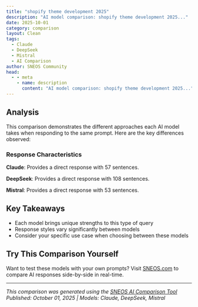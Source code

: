 ```yaml
---
title: "shopify theme development 2025"
description: "AI model comparison: shopify theme development 2025..."
date: 2025-10-01
category: comparison
layout: Clean
tags:
  - Claude
  - DeepSeek
  - Mistral
  - AI Comparison
author: SNEOS Community
head:
  - - meta
    - name: description
      content: "AI model comparison: shopify theme development 2025..."
---
```


<ChatComparison
  title="shopify theme development 2025"
  prompt="shopify theme development 2025"
  :responses='{
    "Claude": "# Shopify Theme Development in 2025: Complete Guide\n\n## Current State \u0026 Key Technologies\n\n### **Shopify\u0027s Theme Architecture**\n- **Liquid Template Engine**: Still the core templating language\n- **Online Store 2.0**: Standard architecture with sections everywhere\n- **Theme Inspector**: Enhanced debugging tools\n- **Performance Focus**: Core Web Vitals are crucial for ranking\n\n### **Modern Development Stack**\n\u0060\u0060\u0060bash\n# Shopify CLI (latest)\nnpm install -g @shopify/cli @shopify/theme\n\n# Alternative: Use Shopify GitHub Codespaces\n# Pre-configured development environment\n\u0060\u0060\u0060\n\n## 2025 Development Best Practices\n\n### **1. Performance Optimization**\n\u0060\u0060\u0060liquid\n\u003C!-- Critical CSS inlining --\u003E\n{% style %}\n  /* Critical above-fold styles */\n  .header { /* styles */ }\n{% endstyle %}\n\n\u003C!-- Lazy loading images --\u003E\n{{ product.featured_image | image_url: width: 800 | image_tag: \n   loading: \u0027lazy\u0027, \n   sizes: \u0027(max-width: 749px) 100vw, 50vw\u0027 }}\n\n\u003C!-- Preload key resources --\u003E\n{% liquid\n  preload_tag product.featured_image | image_url: width: 800, as: \u0027image\u0027\n%}\n\u0060\u0060\u0060\n\n### **2. Modern CSS \u0026 JavaScript**\n\u0060\u0060\u0060scss\n// Use CSS Grid \u0026 Flexbox\n.product-grid {\n  display: grid;\n  grid-template-columns: repeat(auto-fit, minmax(250px, 1fr));\n  gap: 1rem;\n  \n  // Container queries (2025 support)\n  container-type: inline-size;\n}\n\n@container (min-width: 300px) {\n  .product-card {\n    /* Responsive styling based on container */\n  }\n}\n\u0060\u0060\u0060\n\n\u0060\u0060\u0060javascript\n// Modern ES6\u002B with proper bundling\nclass ProductRecommendations {\n  constructor(productId) {\n    this.productId = productId;\n    this.init();\n  }\n\n  async fetchRecommendations() {\n    try {\n      const response = await fetch(\u0060/recommendations/products.json?product_id=${this.productId}\u0060);\n      return await response.json();\n    } catch (error) {\n      console.error(\u0027Failed to fetch recommendations:\u0027, error);\n    }\n  }\n}\n\u0060\u0060\u0060\n\n### **3. Accessibility First**\n\u0060\u0060\u0060liquid\n\u003C!-- Semantic HTML --\u003E\n\u003Cnav aria-label=\u0022Main navigation\u0022\u003E\n  \u003Cul role=\u0022list\u0022\u003E\n    {% for link in linklists.main-menu.links %}\n      \u003Cli\u003E\n        \u003Ca href=\u0022{{ link.url }}\u0022 \n           {% if link.current %}aria-current=\u0022page\u0022{% endif %}\u003E\n          {{ link.title }}\n        \u003C/a\u003E\n      \u003C/li\u003E\n    {% endfor %}\n  \u003C/ul\u003E\n\u003C/nav\u003E\n\n\u003C!-- Proper form labeling --\u003E\n\u003Clabel for=\u0022email-{{ section.id }}\u0022\u003EEmail Address\u003C/label\u003E\n\u003Cinput type=\u0022email\u0022 \n       id=\u0022email-{{ section.id }}\u0022 \n       name=\u0022email\u0022 \n       required \n       aria-describedby=\u0022email-error-{{ section.id }}\u0022\u003E\n\u0060\u0060\u0060\n\n## Advanced 2025 Features\n\n### **1. Shopify Functions Integration**\n\u0060\u0060\u0060javascript\n// Discount function example\nexport default (input) =\u003E {\n  const configuration = JSON.parse(input?.discountNode?.configuration?.value ?? \u0022{}\u0022);\n  \n  // Custom discount logic\n  if (input.cart.lines.length \u003E= configuration.minimumQuantity) {\n    return {\n      discounts: [{\n        percentage: {\n          value: configuration.percentage\n        },\n        targets: input.cart.lines.map(line =\u003E ({\n          cartLine: {\n            id: line.id\n          }\n        }))\n      }]\n    };\n  }\n  \n  return { discounts: [] };\n};\n\u0060\u0060\u0060\n\n### **2. Enhanced Metafields Usage**\n\u0060\u0060\u0060liquid\n\u003C!-- Dynamic content blocks using metafields --\u003E\n{% for block in product.metafields.custom.content_blocks.value %}\n  \u003Cdiv class=\u0022content-block content-block--{{ block.type }}\u0022\u003E\n    {% case block.type %}\n      {% when \u0027video\u0027 %}\n        {{ block.video_url | video_tag: \n           image_",
    "DeepSeek": "Of course! Shopify theme development in 2025 is an exciting field, building on the major shifts of the past few years. The core principles remain, but the tools, technologies, and best practices have evolved significantly.\n\nHere\u2019s a comprehensive look at Shopify theme development for 2025, covering the current state, essential skills, and future trends.\n\n### The Foundational Shift: Online Store 2.0 \u0026 Headless\n\nThe single biggest change that defines the current landscape is **Online Store 2.0 (OS2.0)**. This isn\u0027t a temporary trend; it\u0027s the bedrock.\n\n*   **Sections on Every Page:** Before OS2.0, sections were mostly for the homepage. Now, every page (products, collections, blogs, etc.) can be built with modular sections, giving merchants unprecedented control without code.\n*   **App Blocks:** Apps can now inject their functionality directly into theme sections as \u0022blocks.\u0022 This creates a more seamless and performant integration compared to old script tag injections.\n*   **Metafields \u0026 Dynamic Sources:** Native metafields are powerful. Merchants can now easily add custom data (e.g., product specs, ingredient lists, video URLs) and reference them directly in the theme editor via dynamic sources. This decouples content from code.\n\n**Headless Commerce** is the parallel, advanced path. While not every store needs it, it\u0027s a dominant trend for 2025 for brands needing ultimate flexibility.\n*   **What it is:** Decoupling the front-end (the \u0022head\u0022) from the Shopify back-end. You use Shopify for admin, products, cart, and checkout, but build the storefront with a modern framework like **Next.js, Nuxt, or Remix**.\n*   **Key Technology:** **Hydrogen** (Shopify\u0027s React-based framework) and **Oxygen** (Shopify\u0027s global hosting) are the official stack for headless. For 2025, proficiency in Hydrogen is a highly valuable skill.\n\n---\n\n### Essential Tech Stack \u0026 Skills for 2025\n\nTo be a competitive Shopify developer in 2025, you need this toolkit:\n\n#### 1. Core Languages\n*   **Liquid:** Still mandatory. You must understand its logic, loops, filters, and how it interacts with the new \u0060section\u0060 and \u0060block\u0060 schemas. It\u0027s the backbone of any custom OS2.0 theme.\n*   **HTML \u0026 CSS:** Fundamentals are forever. Focus on:\n    *   **CSS Custom Properties (Variables)** for theming and easy merchant customization via the \u0060config/settings_schema.json\u0060.\n    *   **CSS Grid \u0026 Flexbox** for robust, responsive layouts.\n    *   **Modern CSS methodologies** like BEM for maintainability.\n*   **JavaScript (ES6\u002B):** Critical for dynamic features.\n    *   **Stimulus:** This is Shopify\u0027s recommended, lightweight JavaScript framework. It\u0027s designed to work seamlessly with HTML data attributes and is the standard for adding interactive behavior to OS2.0 themes. **You must know Stimulus.**\n    *   **Async/Await, Fetch API:** For handling AJAX cart updates, product form submissions, and loading dynamic content.\n\n#### 2. Development Tools \u0026 Workflow\n*   **Git \u0026 GitHub:** Non-negotiable for version control, collaboration, and deployment.\n*   **Shopify CLI 3.0:** The official command-line tool. It\u0027s fast, reliable, and essential for:\n    *   \u0060shopify theme init\u0060: Start a new project from a boilerplate.\n    *   \u0060shopify theme dev\u0060: Start a development server with hot reload.\n    *   \u0060shopify theme deploy\u0060: Push your theme to a store.\n*   **Dawn:** This is Shopify\u0027s reference theme. **Study it relentlessly.** It embodies all OS2.0 best practices, uses Stimulus for interactivity, and is incredibly well-commented. Your custom themes should often start as a fork of Dawn.\n\n#### 3. Performance \u0026 Core Web Vitals\nPerformance is a feature, not an optimization. Google\u0027s Core Web Vitals (LCP, INP, CLS) are critical for SEO and user experience.\n\n*   **LCP (Largest Contentful Paint):** Optimize your hero images (use modern formats like WebP/AVIF, implement \u0060srcset\u0060).\n*   **INP (Interaction to Next Paint):** Replaces FID. This is where efficient, debounced JavaScript (like with Stimulus) is crucial.\n*   **CLS (Cumulative Layout Shift):** Always define image dimensions, reserve space for dynamic content, and use \u0060aspect-ratio\u0060 in CSS.\n\n#### 4. Accessibility (A11y)\nThis is no longer optional. Accessible themes are better for all users, are more SEO-friendly, and mitigate legal risk.\n*   Semantic HTML (\u0060\u003Cheader\u003E\u0060, \u0060\u003Cnav\u003E\u0060, \u0060\u003Cmain\u003E\u0060, \u0060\u003Cbutton\u003E\u0060).\n*   Proper ARIA labels and landmarks.\n*   Keyboard navigation and focus indicators.\n*   Sufficient color contrast.\n\n---\n\n### The Development Workflow in 2025\n\n1.  **Plan \u0026 Structure:** Use Figma or Sketch for design. Plan your sections, blocks, and settings schema.\n2.  **Scaffold with CLI:** \u0060shopify theme init my-theme\u0060.\n3.  **Local Development:** \u0060shopify theme dev\u0060 - code in your local editor, see changes live in a browser.\n4.  **Version Control:** Commit changes to Git.\n5.  **Deploy:** \u0060shopify theme deploy\u0060 or use a GitHub integration for CI/CD.\n6.  **Test Rigorously:** Test on different devices, browsers, and with various apps. Use the Theme Check extension for your code editor to catch Liquid errors and best practice violations.\n\n---\n\n### Future Trends \u0026 Predictions for 2025 \u0026 Beyond\n\n1.  **AI-Powered Theme Features:** Expect more AI integrations directly into themes, like dynamic product descriptions, personalized recommendation sections, and AI-powered search, all manageable via the theme editor.\n2.  **The Rise of \u0022Composable\u0022 Storefronts:** Even within traditional themes, the use of app blocks and metafields makes the front-end more \u0022composable.\u0022 Merchants will mix and match sections and app functionalities like building blocks.\n3.  **Hydrogen Maturity:** Hydrogen will become more stable and feature-rich, making headless a more accessible option for mid-market brands. Knowing the full stack (React, GraphQL, Tailwind CSS) will be a major differentiator.\n4.  **Enhanced Checkout Extensibility:** While the checkout remains locked down for security, Shopify will continue to add more customization points through Checkout Extensibility, blurring the line between the online store and the checkout experience.\n5.  **Advanced 3D/AR:** As hardware and browsers improve, themes will more easily integrate 3D models and Augmented Reality product views, driven by metafields.\n\n### Getting Started / Skill Up\n\n*   **Beginner:** Start with the **Dawn theme**. Tear it apart. Change things. Understand how \u0060sections/\u0060, \u0060templates/\u0060, and \u0060config/settings_schema.json\u0060 work together.\n*   **Intermediate:** Build a custom theme from scratch for a fictional brand. Deep-dive into **Stimulus** and **metaobjects**. Learn to use the Storefront API for custom AJAX features.\n*   **Advanced:** Build a headless storefront with **Hydrogen**. Contribute to open-source Shopify projects or create your own app blocks for the app store.\n\n**Conclusion:** Shopify theme development in 2025 is about embracing **modularity (OS2.0), performance, and modern tooling (CLI, Git, Stimulus)**. The bar is higher than ever, but so are the opportunities to create truly exceptional, merchant-friendly, and high-performing online stores.",
    "Mistral": "As of 2025, Shopify theme development continues to evolve, driven by advancements in technology, user experience trends, and the ever-changing needs of e-commerce businesses. Here are some key aspects and best practices to consider for Shopify theme development in 2025:\n\n### 1. **Liquid Templating Language**\nLiquid remains the core templating language for Shopify themes. It allows developers to load dynamic content on storefronts. Familiarity with Liquid is essential for customizing themes effectively.\n\n### 2. **Section-Based Design**\nShopify themes are increasingly built using sections, which allow for greater flexibility and customization. Sections can be reused across different pages, making it easier to maintain a consistent design.\n\n### 3. **Responsive Design**\nEnsuring that your theme is responsive and mobile-friendly is crucial. With the majority of online shopping happening on mobile devices, a seamless mobile experience is non-negotiable.\n\n### 4. **Performance Optimization**\nFast loading times are critical for user experience and SEO. Optimize images, minify CSS and JavaScript, and use lazy loading techniques to improve performance.\n\n### 5. **Accessibility**\nAccessibility is a growing concern. Ensure your theme complies with Web Content Accessibility Guidelines (WCAG) to make your store accessible to users with disabilities.\n\n### 6. **Headless Commerce**\nHeadless commerce is gaining traction, allowing for more flexible and customizable storefronts. Shopify\u0027s Storefront API enables developers to build custom storefronts using frameworks like React, Vue, or Next.js.\n\n### 7. **SEO Best Practices**\nOptimize your theme for search engines by ensuring proper use of meta tags, alt text for images, and structured data. Shopify\u0027s built-in SEO features can be enhanced with custom code.\n\n### 8. **Integration with Third-Party Apps**\nShopify\u0027s ecosystem includes a vast array of third-party apps. Ensure your theme is compatible with popular apps and can easily integrate new functionalities.\n\n### 9. **Customization Options**\nProvide merchants with extensive customization options through the theme editor. This includes color schemes, fonts, layout options, and more.\n\n### 10. **Security**\nSecurity remains a top priority. Ensure your theme is secure by following best practices for code security, using HTTPS, and keeping dependencies up to date.\n\n### 11. **Localization and Internationalization**\nSupport for multiple languages and currencies is essential for global e-commerce. Use Shopify\u0027s localization features to cater to an international audience.\n\n### 12. **Analytics and Tracking**\nIntegrate analytics and tracking tools to help merchants understand user behavior and optimize their store. Google Analytics, Facebook Pixel, and other tracking scripts should be easily configurable.\n\n### 13. **Sustainability**\nWith increasing awareness of environmental impact, consider sustainable practices in theme development, such as optimizing for energy-efficient browsing and reducing carbon footprint.\n\n### 14. **AI and Machine Learning**\nIncorporate AI and machine learning to enhance user experience. Personalized recommendations, chatbots, and dynamic pricing are some examples of AI applications in e-commerce.\n\n### 15. **Community and Support**\nEngage with the Shopify developer community for support, feedback, and collaboration. Participate in forums, attend webinars, and contribute to open-source projects.\n\n### Tools and Resources\n- **Shopify CLI**: For developing and testing themes locally.\n- **Shopify Theme Kit**: For uploading and managing themes.\n- **Shopify Polaris**: For building consistent and accessible admin interfaces.\n- **Shopify App Store**: For discovering and integrating third-party apps.\n\n### Conclusion\nShopify theme development in 2025 requires a blend of technical expertise, creativity, and a deep understanding of user needs. By staying updated with the latest trends and best practices, you can create themes that not only look great but also perform well and provide a seamless shopping experience."
  }'
  published-date="19:43"
/>

## Analysis

This comparison demonstrates the different approaches each AI model takes when responding to the same prompt. Here are the key differences observed:

### Response Characteristics

**Claude**: Provides a direct response with 57 sentences. 

**DeepSeek**: Provides a direct response with 108 sentences. 

**Mistral**: Provides a direct response with 53 sentences. 

## Key Takeaways

- Each model brings unique strengths to this type of query
- Response styles vary significantly between models
- Consider your specific use case when choosing between these models

## Try This Comparison Yourself

Want to test these models with your own prompts? Visit [SNEOS.com](https://sneos.com) to compare AI responses side-by-side in real-time.

---

*This comparison was generated using the [SNEOS AI Comparison Tool](https://sneos.com)*
*Published: October 01, 2025 | Models: Claude, DeepSeek, Mistral*
